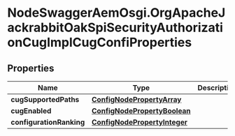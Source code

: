 # NodeSwaggerAemOsgi.OrgApacheJackrabbitOakSpiSecurityAuthorizationCugImplCugConfiProperties

## Properties
Name | Type | Description | Notes
------------ | ------------- | ------------- | -------------
**cugSupportedPaths** | [**ConfigNodePropertyArray**](ConfigNodePropertyArray.md) |  | [optional] 
**cugEnabled** | [**ConfigNodePropertyBoolean**](ConfigNodePropertyBoolean.md) |  | [optional] 
**configurationRanking** | [**ConfigNodePropertyInteger**](ConfigNodePropertyInteger.md) |  | [optional] 



